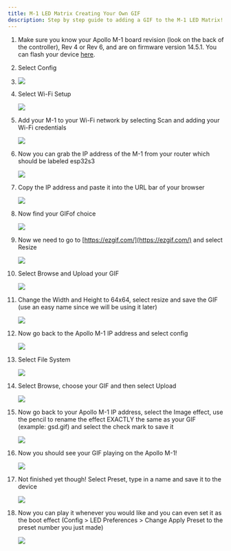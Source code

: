 ```yaml
---
title: M-1 LED Matrix Creating Your Own GIF
description: Step by step guide to adding a GIF to the M-1 LED Matrix!
---
```

1. Make sure you know your Apollo M-1 board revision (look on the back of the controller), Rev 4 or Rev 6, and are on firmware version 14.5.1. You can flash your device [here](https://wiki.apolloautomation.com/products/m1/troubleshooting/m1-reflash/).
2. Select Config
3. ![](../../../assets/config.png)
4. Select Wi-Fi Setup

   ![](../../../assets/wifi.png)

5. Add your M-1 to your Wi-Fi network by selecting Scan and adding your Wi-Fi credentials

   ![](../../../assets/ssid.png)

6. Now you can grab the IP address of the M-1 from your router which should be labeled esp32s3

   ![](../../../assets/esp.png)

7. Copy the IP address and paste it into the URL bar of your browser

   ![](../../../assets/ip.png)

8. Now find your GIFof choice

   ![](../../../assets/gsd.gif)

9. Now we need to go to [https://ezgif.com/](https://ezgif.com/) and select Resize

   ![](../../../assets/resize.png)

10. Select Browse and Upload your GIF

    ![](../../../assets/upload-gif.png)

11. Change the Width and Height to 64x64, select resize and save the GIF (use an easy name since we will be using it later)

    ![](../../../assets/64x64-1.png)

12. Now go back to the Apollo M-1 IP address and select config

    ![](../../../assets/config-1.png)

13. Select File System

    ![](../../../assets/file-system.png)

14. Select Browse, choose your GIF and then select Upload

    ![](../../../assets/upload.png)

15. Now go back to your Apollo M-1 IP address, select the Image effect, use the pencil to rename the effect EXACTLY the same as your GIF (example: gsd.gif) and select the check mark to save it

    ![](../../../assets/image-8.png)

16. Now you should see your GIF playing on the Apollo M-1!

    ![](../../../assets/panel.png)

17. Not finished yet though! Select Preset, type in a name and save it to the device

    ![](../../../assets/save.png)

18. Now you can play it whenever you would like and you can even set it as the boot effect (Config &gt; LED Preferences &gt; Change Apply Preset to the preset number you just made)

    ![](../../../assets/boot.png)

    &nbsp;

    &nbsp;
